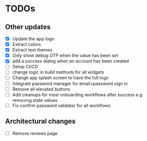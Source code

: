 # TODOs

## Other updates

- [x] Update the app logo
- [x] Extract colors
- [x] Extract text themes
- [x] Only show debug OTP when the value has been set
- [x] add a success dialog when an account has been created
- [ ] Setup CI/CD
- [ ] change logic in build methods for all widgets
- [ ] Change app splash screen to have the full logo
- [ ] Integrate password manager for email+password sign in
- [ ] Remove all elevated buttons
- [ ] Add cleanups for most onboarding workflows after success e.g removing state values
- [ ] Fix confirm password validator for all workflows

## Architectural changes

- [ ] Remove reviews page
